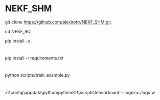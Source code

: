 # NEKF_SHM

git clone https://github.com/alexbottr/NEKF_SHM.git

cd NEKF_RO

pip install -e .

# 
pip install -r requirements.txt
# 
python scripts/train_example.py
#
Z:\config\appdata\python\python311\scripts\tensorboard --logdir=./logs
w
